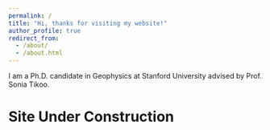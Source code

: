 ```yaml
---
permalink: /
title: "Hi, thanks for visiting my website!"
author_profile: true
redirect_from: 
  - /about/
  - /about.html
---
```


I am a Ph.D. candidate in Geophysics at Stanford University advised by Prof. Sonia Tikoo.  

Site Under Construction
======
